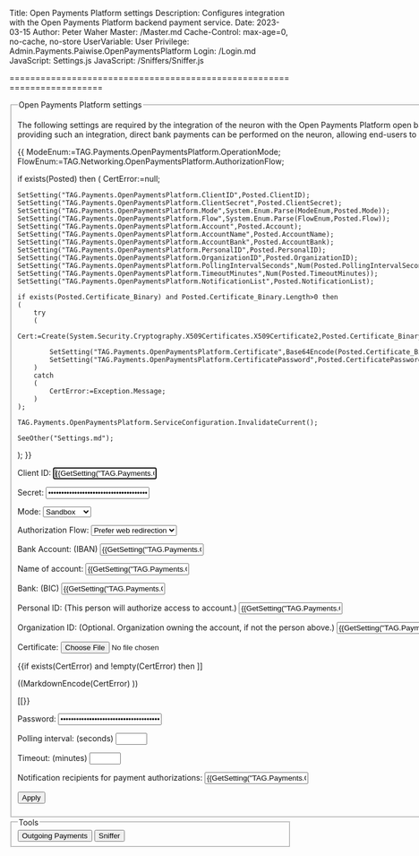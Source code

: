 Title: Open Payments Platform settings
Description: Configures integration with the Open Payments Platform backend payment service.
Date: 2023-03-15
Author: Peter Waher
Master: /Master.md
Cache-Control: max-age=0, no-cache, no-store
UserVariable: User
Privilege: Admin.Payments.Paiwise.OpenPaymentsPlatform
Login: /Login.md
JavaScript: Settings.js
JavaScript: /Sniffers/Sniffer.js

========================================================================

<form action="Settings.md" method="post" enctype="multipart/form-data">
<fieldset>
<legend>Open Payments Platform settings</legend>

The following settings are required by the integration of the neuron with the Open Payments Platform open banking service backend. 
By providing such an integration, direct bank payments can be performed on the neuron, allowing end-users to buy and sell eDaler(R).

{{
ModeEnum:=TAG.Payments.OpenPaymentsPlatform.OperationMode;
FlowEnum:=TAG.Networking.OpenPaymentsPlatform.AuthorizationFlow;

if exists(Posted) then
(
	CertError:=null;

	SetSetting("TAG.Payments.OpenPaymentsPlatform.ClientID",Posted.ClientID);
	SetSetting("TAG.Payments.OpenPaymentsPlatform.ClientSecret",Posted.ClientSecret);
	SetSetting("TAG.Payments.OpenPaymentsPlatform.Mode",System.Enum.Parse(ModeEnum,Posted.Mode));
	SetSetting("TAG.Payments.OpenPaymentsPlatform.Flow",System.Enum.Parse(FlowEnum,Posted.Flow));
	SetSetting("TAG.Payments.OpenPaymentsPlatform.Account",Posted.Account);
	SetSetting("TAG.Payments.OpenPaymentsPlatform.AccountName",Posted.AccountName);
	SetSetting("TAG.Payments.OpenPaymentsPlatform.AccountBank",Posted.AccountBank);
	SetSetting("TAG.Payments.OpenPaymentsPlatform.PersonalID",Posted.PersonalID);
	SetSetting("TAG.Payments.OpenPaymentsPlatform.OrganizationID",Posted.OrganizationID);
	SetSetting("TAG.Payments.OpenPaymentsPlatform.PollingIntervalSeconds",Num(Posted.PollingIntervalSeconds));
	SetSetting("TAG.Payments.OpenPaymentsPlatform.TimeoutMinutes",Num(Posted.TimeoutMinutes));
	SetSetting("TAG.Payments.OpenPaymentsPlatform.NotificationList",Posted.NotificationList);

	if exists(Posted.Certificate_Binary) and Posted.Certificate_Binary.Length>0 then
	(	
		try
		(
			Cert:=Create(System.Security.Cryptography.X509Certificates.X509Certificate2,Posted.Certificate_Binary,Posted.CertificatePassword);

			SetSetting("TAG.Payments.OpenPaymentsPlatform.Certificate",Base64Encode(Posted.Certificate_Binary));
			SetSetting("TAG.Payments.OpenPaymentsPlatform.CertificatePassword",Posted.CertificatePassword);
		)
		catch
		(
			CertError:=Exception.Message;
		)
	);

	TAG.Payments.OpenPaymentsPlatform.ServiceConfiguration.InvalidateCurrent();

	SeeOther("Settings.md");
);
}}


<p>
<label for="ClientID">Client ID:</label>  
<input type="text" id="ClientID" name="ClientID" value='{{GetSetting("TAG.Payments.OpenPaymentsPlatform.ClientID","")}}' autofocus required title="Client ID identifying the Trust Provider in the Open Payments Platform backend."/>
</p>

<p>
<label for="ClientSecret">Secret:</label>  
<input type="password" id="ClientSecret" name="ClientSecret" value='{{GetSetting("TAG.Payments.OpenPaymentsPlatform.ClientSecret","")}}' required title="Secret used to authenticate the Trust Provider with the backend."/>
</p>

<p>
<label for="Mode">Mode:</label>  
<select name="Mode" id="Mode" required>
<option value="Sandbox"{{Mode:=GetSetting("TAG.Payments.OpenPaymentsPlatform.Mode",ModeEnum.Sandbox); Mode=ModeEnum.Sandbox?" selected" : ""}}>Sandbox</option>
<option value="Production"{{Mode=ModeEnum.Production?" selected" : ""}}>Production</option>
</select>
</p>

<p>
<label for="Flow">Authorization Flow:</label>  
<select name="Flow" id="Flow" required>
<option value="Redirect"{{Flow:=GetSetting("TAG.Payments.OpenPaymentsPlatform.Flow",FlowEnum.Redirect); Flow=FlowEnum.Redirect?" selected" : ""}}>Prefer web redirection</option>
<option value="Decoupled"{{Flow=FlowEnum.Decoupled?" selected" : ""}}>Prefer smart contract</option>
</select>
</p>

<p>
<label for="Account">Bank Account: (IBAN)</label>  
<input type="text" id="Account" name="Account" value='{{GetSetting("TAG.Payments.OpenPaymentsPlatform.Account","")}}' required title="Bank Account of Trust Provider to hold client funds. Must be an IBAN bank account number." pattern="^(SE\s*\d{2}\s*\d{3}\s*\d{16}\s*\d)|(FI\s*\d{2}\s*\d{3}\s*\d{11})|(DE\s*\d{2}\s*\d{8}\s*\d{10})|(DK\s*\d{2}\s*\d{4}\s*\d{9}\s*\d)|(GB\s*\d{2}\s*[A-Z]{4}\s*\d{6}\s*\d{8})|(NO\s*\d{2}\s*\d{4}\s*\d{6}\s*\d)$"/>
</p>

<p>
<label for="AccountName">Name of account:</label>  
<input type="text" id="AccountName" name="AccountName" value='{{GetSetting("TAG.Payments.OpenPaymentsPlatform.AccountName","")}}' required title="Name of bank account."/>
</p>

<p>
<label for="AccountBank">Bank: (BIC)</label>  
<input type="text" id="AccountBank" name="AccountBank" value='{{GetSetting("TAG.Payments.OpenPaymentsPlatform.AccountBank","")}}' required title="Bank hosting the bank account. Must be a BIC bank identifier." pattern="^[A-Z]{4}(SE|FI|DE|DK|GB|NO)[A-Z0-9]{2}([A-Z0-9]{3})?$"/>
</p>

<p>
<label for="PersonalID">Personal ID: (This person will authorize access to account.)</label>  
<input type="text" id="PersonalID" name="PersonalID" value='{{GetSetting("TAG.Payments.OpenPaymentsPlatform.PersonalID","")}}' required title="Personal number of person that will authenticate payments made from the bank account."/>
</p>

<p>
<label for="OrganizationID">Organization ID: (Optional. Organization owning the account, if not the person above.)</label>  
<input type="text" id="OrganizationID" name="OrganizationID" value='{{GetSetting("TAG.Payments.OpenPaymentsPlatform.OrganizationID","")}}' title="Personal number of organization owning the account. Person above needs to be authorized to use the account."/>
</p>

<p>
<label for="Certificate">Certificate:</label>  
<input id="Certificate" name="Certificate" type="file" title="Certificate for authenticating service with Open Payments Platform backend." accept="*/*"/>
</p>

{{if exists(CertError) and !empty(CertError) then ]]
<p class="error">
((MarkdownEncode(CertError) ))
</p>
[[}}

<p>
<label for="CertificatePassword">Password:</label>  
<input type="password" id="CertificatePassword" name="CertificatePassword" value='{{GetSetting("TAG.Payments.OpenPaymentsPlatform.CertificatePassword","")}}' required title="Password for the certificate."/>
</p>

<p>
<label for="PollingIntervalSeconds">Polling interval: (seconds)</label>  
<input type="number" id="PollingIntervalSeconds" name="PollingIntervalSeconds" min="1" max="60" step="1" value='{{GetSetting("TAG.Payments.OpenPaymentsPlatform.PollingIntervalSeconds",2)}}' required title="Interval (in seconds) with which to check the status of an ongoing request."/>
</p>

<p>
<label for="TimeoutMinutes">Timeout: (minutes)</label>  
<input type="number" id="TimeoutMinutes" name="TimeoutMinutes" min="5" max="60" value='{{GetSetting("TAG.Payments.OpenPaymentsPlatform.TimeoutMinutes",5)}}' required title="Maximum amount of time to wait (in minutes) before cancelling an open banking request."/>
</p>

<p>
<label for="NotificationList">Notification recipients for payment authorizations:</label>  
<input type="text" id="NotificationList" name="NotificationList" value='{{GetSetting("TAG.Payments.OpenPaymentsPlatform.NotificationList","")}}' title="Can be XMPP Addresses or e-mail addresses. Separate using semicolon if more than one."/>
</p>

<button type="submit" class="posButton">Apply</button>
</fieldset>

<fieldset>
<legend>Tools</legend>
<button type="button" class="posButton" onclick="OpenPage('OutgoingPayments.md')">Outgoing Payments</button>
<button type="button" class="posButton"{{
if User.HasPrivilege("Admin.Communication.OpenPaymentsPlatform") and User.HasPrivilege("Admin.Communication.Sniffer") then
	" onclick=\"OpenSniffer('Sniffer.md')\""
else
	" disabled"
}}>Sniffer</button>
</fieldset>
</form>
